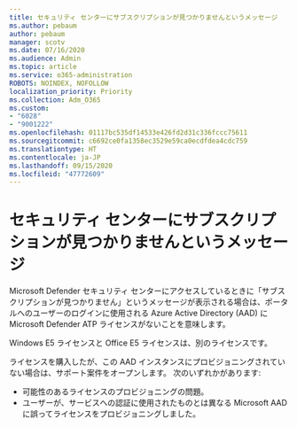 ```yaml
---
title: セキュリティ センターにサブスクリプションが見つかりませんというメッセージ
ms.author: pebaum
author: pebaum
manager: scotv
ms.date: 07/16/2020
ms.audience: Admin
ms.topic: article
ms.service: o365-administration
ROBOTS: NOINDEX, NOFOLLOW
localization_priority: Priority
ms.collection: Adm_O365
ms.custom:
- "6028"
- "9001222"
ms.openlocfilehash: 01117bc535df14533e426fd2d31c336fccc75611
ms.sourcegitcommit: c6692ce0fa1358ec3529e59ca0ecdfdea4cdc759
ms.translationtype: HT
ms.contentlocale: ja-JP
ms.lasthandoff: 09/15/2020
ms.locfileid: "47772609"
---
```

# <a name="no-subscriptions-found-message-in-the-security-center"></a>セキュリティ センターにサブスクリプションが見つかりませんというメッセージ

Microsoft Defender セキュリティ センターにアクセスしているときに「サブスクリプションが見つかりません」というメッセージが表示される場合は、ポータルへのユーザーのログインに使用される Azure Active Directory (AAD) に Microsoft Defender ATP ライセンスがないことを意味します。  

Windows E5 ライセンスと Office E5 ライセンスは、別のライセンスです。

ライセンスを購入したが、この AAD インスタンスにプロビジョニングされていない場合は、サポート案件をオープンします。 次のいずれかがあります: <br/>
-   可能性のあるライセンスのプロビジョニングの問題。<br/>
-   ユーザーが、サービスへの認証に使用されたものとは異なる Microsoft AAD に誤ってライセンスをプロビジョニングしました。